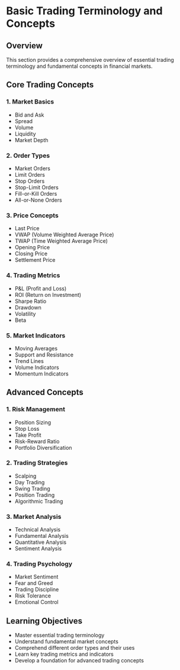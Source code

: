 # Basic Trading Terminology and Concepts

## Overview
This section provides a comprehensive overview of essential trading terminology and fundamental concepts in financial markets.

## Core Trading Concepts

### 1. Market Basics
- Bid and Ask
- Spread
- Volume
- Liquidity
- Market Depth

### 2. Order Types
- Market Orders
- Limit Orders
- Stop Orders
- Stop-Limit Orders
- Fill-or-Kill Orders
- All-or-None Orders

### 3. Price Concepts
- Last Price
- VWAP (Volume Weighted Average Price)
- TWAP (Time Weighted Average Price)
- Opening Price
- Closing Price
- Settlement Price

### 4. Trading Metrics
- P&L (Profit and Loss)
- ROI (Return on Investment)
- Sharpe Ratio
- Drawdown
- Volatility
- Beta

### 5. Market Indicators
- Moving Averages
- Support and Resistance
- Trend Lines
- Volume Indicators
- Momentum Indicators

## Advanced Concepts

### 1. Risk Management
- Position Sizing
- Stop Loss
- Take Profit
- Risk-Reward Ratio
- Portfolio Diversification

### 2. Trading Strategies
- Scalping
- Day Trading
- Swing Trading
- Position Trading
- Algorithmic Trading

### 3. Market Analysis
- Technical Analysis
- Fundamental Analysis
- Quantitative Analysis
- Sentiment Analysis

### 4. Trading Psychology
- Market Sentiment
- Fear and Greed
- Trading Discipline
- Risk Tolerance
- Emotional Control

## Learning Objectives
- Master essential trading terminology
- Understand fundamental market concepts
- Comprehend different order types and their uses
- Learn key trading metrics and indicators
- Develop a foundation for advanced trading concepts 
